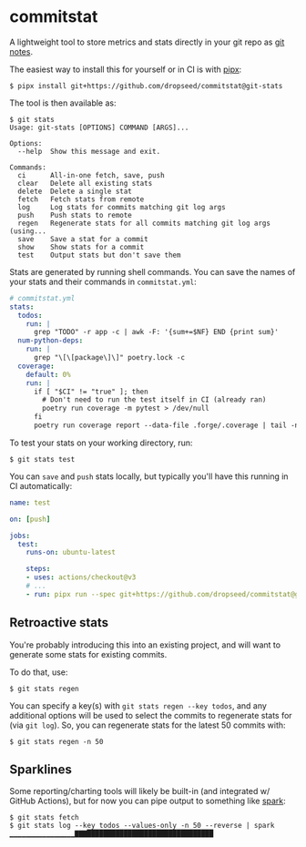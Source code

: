 # commitstat

A lightweight tool to store metrics and stats directly in your git repo as [git notes](https://git-scm.com/docs/git-notes).

The easiest way to install this for yourself or in CI is with [pipx](https://pypa.github.io/pipx/):

```console
$ pipx install git+https://github.com/dropseed/commitstat@git-stats
```

The tool is then available as:

```console
$ git stats
Usage: git-stats [OPTIONS] COMMAND [ARGS]...

Options:
  --help  Show this message and exit.

Commands:
  ci      All-in-one fetch, save, push
  clear   Delete all existing stats
  delete  Delete a single stat
  fetch   Fetch stats from remote
  log     Log stats for commits matching git log args
  push    Push stats to remote
  regen   Regenerate stats for all commits matching git log args (using...
  save    Save a stat for a commit
  show    Show stats for a commit
  test    Output stats but don't save them
```

Stats are generated by running shell commands.
You can save the names of your stats and their commands in `commitstat.yml`:

```yaml
# commitstat.yml
stats:
  todos:
    run: |
      grep "TODO" -r app -c | awk -F: '{sum+=$NF} END {print sum}'
  num-python-deps:
    run: |
      grep "\[\[package\]\]" poetry.lock -c
  coverage:
    default: 0%
    run: |
      if [ "$CI" != "true" ]; then
        # Don't need to run the test itself in CI (already ran)
        poetry run coverage -m pytest > /dev/null
      fi
      poetry run coverage report --data-file .forge/.coverage | tail -n 1 | awk '{print $4}'
```

To test your stats on your working directory, run:

```console
$ git stats test
```

You can `save` and `push` stats locally,
but typically you'll have this running in CI automatically:

```yaml
name: test

on: [push]

jobs:
  test:
    runs-on: ubuntu-latest

    steps:
    - uses: actions/checkout@v3
    # ...
    - run: pipx run --spec git+https://github.com/dropseed/commitstat@git-stats git-stats ci

```

## Retroactive stats

You're probably introducing this into an existing project,
and will want to generate some stats for existing commits.

To do that, use:

```console
$ git stats regen
```

You can specify a key(s) with `git stats regen --key todos`,
and any additional options will be used to select the commits to regenerate stats for (via `git log`).
So, you can regenerate stats for the latest 50 commits with:

```console
$ git stats regen -n 50
```

## Sparklines

Some reporting/charting tools will likely be built-in (and integrated w/ GitHub Actions),
but for now you can pipe output to something like [spark](https://github.com/holman/spark):

```console
$ git stats fetch
$ git stats log --key todos --values-only -n 50 --reverse | spark
▁▁▁▁▁▁▁▁▁▁▁▁▁▁▁▁▇▇▇███████████████████████████████
```

